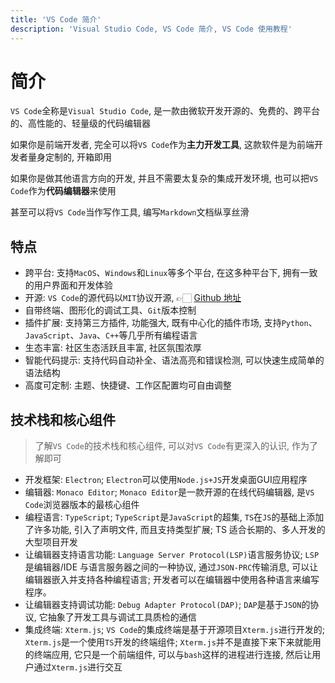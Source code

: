 ```yaml
---
title: 'VS Code 简介'
description: 'Visual Studio Code, VS Code 简介, VS Code 使用教程'
---
```


# 简介

`VS Code`全称是`Visual Studio Code`, 是一款由微软开发开源的、免费的、跨平台的、高性能的、轻量级的代码编辑器

如果你是前端开发者, 完全可以将`VS Code`作为**主力开发工具**, 这款软件是为前端开发者量身定制的, 开箱即用

如果你是做其他语言方向的开发, 并且不需要太复杂的集成开发环境, 也可以把`VS Code`作为**代码编辑器**来使用

甚至可以将`VS Code`当作写作工具, 编写`Markdown`文档纵享丝滑

## 特点

- 跨平台: 支持`MacOS`、`Windows`和`Linux`等多个平台, 在这多种平台下, 拥有一致的用户界面和开发体验
- 开源: `VS Code`的源代码以`MIT`协议开源, 👉🏻 [Github 地址](https://github.com/Microsoft/vscode-docs)
- 自带终端、图形化的调试工具、`Git`版本控制
- 插件扩展: 支持第三方插件, 功能强大, 既有中心化的插件市场, 支持`Python`、`JavaScript`、`Java`、`C++`等几乎所有编程语言
- 生态丰富: 社区生态活跃且丰富, 社区氛围浓厚
- 智能代码提示: 支持代码自动补全、语法高亮和错误检测, 可以快速生成简单的语法结构
- 高度可定制: 主题、快捷键、工作区配置均可自由调整

## 技术栈和核心组件

> 了解`VS Code`的技术栈和核心组件, 可以对`VS Code`有更深入的认识, 作为了解即可

- 开发框架: `Electron`; `Electron`可以使用`Node.js+JS`开发桌面GUI应用程序
- 编辑器: `Monaco Editor`; `Monaco Editor`是一款开源的在线代码编辑器, 是`VS Code`浏览器版本的最核心组件
- 编程语言: `TypeScript`; `TypeScript`是`JavaScript`的超集, `TS`在`JS`的基础上添加了许多功能, 引入了声明文件, 而且支持类型扩展; TS 适合长期的、多人开发的大型项目开发
- 让编辑器支持语言功能: `Language Server Protocol(LSP)`语言服务协议; `LSP`是编辑器/IDE 与语言服务器之间的一种协议, 通过`JSON-PRC`传输消息, 可以让编辑器嵌入并支持各种编程语言; 开发者可以在编辑器中使用各种语言来编写程序。
- 让编辑器支持调试功能: `Debug Adapter Protocol(DAP)`; `DAP`是基于`JSON`的协议, 它抽象了开发工具与调试工具质检的通信
- 集成终端: `Xterm.js`; `VS Code`的集成终端是基于开源项目`Xterm.js`进行开发的; `Xterm.js`是一个使用`TS`开发的终端组件; `Xterm.js`并不是直接下来下来就能用的终端应用, 它只是一个前端组件, 可以与`bash`这样的进程进行连接, 然后让用户通过`Xterm.js`进行交互
